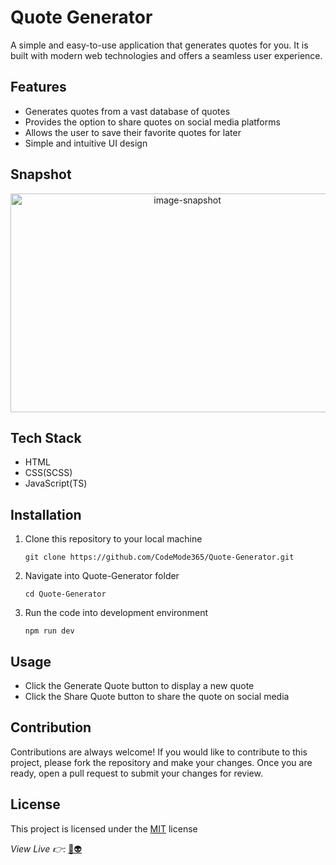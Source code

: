 # Quote Generator
A simple and easy-to-use application that generates quotes for you. It is built with modern web technologies and offers a seamless user experience.

## Features
* Generates quotes from a vast database of quotes
* Provides the option to share quotes on social media platforms
* Allows the user to save their favorite quotes for later
* Simple and intuitive UI design

## Snapshot
<p align="center">
  <img src="https://i.postimg.cc/W3VBJqMq/Screenshot-66.png" height="350" width="550" alt="image-snapshot">
</p>

## Tech Stack
* HTML
* CSS(SCSS)
* JavaScript(TS)

## Installation
1. Clone this repository to your local machine
    ``` 
    git clone https://github.com/CodeMode365/Quote-Generator.git 
    ```
1. Navigate into Quote-Generator folder
    ``` 
    cd Quote-Generator 
    ```
1. Run the code into development environment
    ```
    npm run dev 
    ```

## Usage
* Click the Generate Quote button to display a new quote
* Click the Share Quote button to share the quote on social media

## Contribution
Contributions are always welcome! If you would like to contribute to this project, please fork the repository and make your changes. Once you are ready, open a pull request to submit your changes for review.

## License
This project is licensed under the [MIT](https://opensource.org/licenses/MIT) license

*View Live 👉:* [🚀👽](https://quote-gen-codemode365.netlify.app/)
